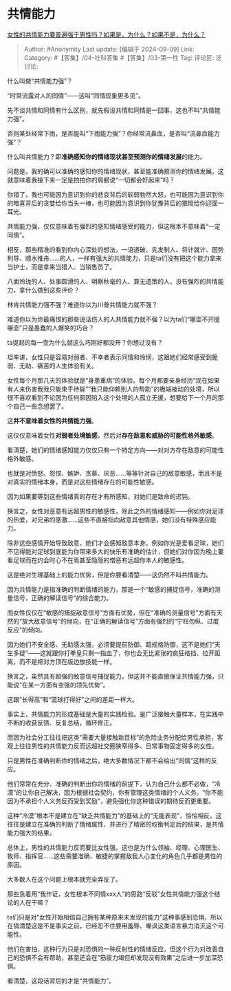 # 共情能力
[女性的共情能力要普遍强于男性吗？如果是，为什么？如果不是，为什么？](https://www.zhihu.com/question/386946544/answer/3619927813)

> Author: #Anonymity
> Last update: [编辑于 2024-09-09]
> Link:
> Category: #【答集】/04-社科答集 #【答集】/03-第一性 
> Tag: 
> 评论区:
> 泛讨论:

什么叫做“共情能力强”？

“时常流露对人的同情”——这叫“同情现象更多见”。

先不谈共情和同情有什么区别，就先假设共情和同情是一回事，这也不叫“共情能力强”。

否则某处经常下雨，是否能叫“下雨能力强”？你经常流鼻血，是否叫“流鼻血能力强”？

什么叫共情能力？即**准确感知你的情绪现状甚至预测你的情绪发展**的能力。

问题是，我的确可以准确的感知你的情绪现状，甚至能准确预测你的情绪发展，这就意味着我接下来一定是拍拍你的肩膀说“一切都会好起来”吗？

你错了，我也可能因为意识到你的悲哀背后的软弱勃然大怒，也可能因为意识到你的暗喜背后的贪婪给你当头一棒，也可能因为意识到你犹豫背后的猥琐给你迎面一耳光。

共情能力强，仅仅意味着有强烈的感知情绪感受的能力，但这根本不意味着“一定同情”。

相反，那些精准的看到你内心深处的想法，一语道破、先发制人、将计就计、因势利导、顺水推舟……的人，一样有强大的共情能力，只是ta们没有把这个能力拿来当护士，而是拿来当猎人、当销售员了。

八面玲珑的人、处事圆滑的人、明察秋毫的人、算无遗策的人，没有强烈的共情能力，拿什么做到这些评价？

林肯共情能力强不强？难道你以为川普共情能力就不强？

难道你以为你最痛恨的那些说话伤人的人共情能力就不强？以为ta们“哪壶不开提哪壶”只是愚蠢的人爆笑的巧合？

ta提起的每一壶为什么就这么巧刚好都没开？你想过没有？

坦率讲，女性只是容易对弱者、不幸者表示同情和怜悯，这跟她们经常感受到脆弱、无助、痛苦的人生体验有关。

女性每个月那几天的体验就是“身患重病“的体验。每个月都要亲身经历“现在如果有人来伤害我我只能束手待毙”“我只能仰赖别人的帮助”的极端被动的处境，所以很不喜欢看到不论因为任何原因陷入这个处境的人孤立无援，想要给下一个月的那个自己一些念想罢了。

这**并不意味着女性的共情能力强**。

这仅仅意味着女性**对弱者处境敏感**，然后对**存在敌意和威胁的可能性格外敏感**。

看清楚，她们的情绪感知能力仅仅只有一个特定方向——对对方存在敌意的可能性格外敏感。

也就是对愤怒、怨恨、嫉妒、贪慕、厌恶……等等针对自己的敌意敏感，而且不是对真实的情绪本身，而是对这些情绪存在的可能性敏感。

因为如果要等到这些情绪真的存在才有所感知，对她们是致命的迟钝。

换言之，女性对恶意有远超男性的敏感性，除此之外的情绪感知——例如你对足球的热爱，对兄弟的感激……这些不直接指向敌意其他情感，她们没有特殊感应能力。

除非这些感情开始导致敌意，她们才会感知敌意本身。例如你光是爱看足球，她们不见得能对足球到底能为你带来多大的快乐有准确的估计，但她们对你因为晚上要看足球而在约会时心不在焉甚至隐隐的憎恶有远超你本人的敏感性。

这是绝对生理基础上的能力优势，但是你要看清楚——这仍然不叫共情能力。

因为共情能力是指准确的判断情绪的能力，那是一个“敏感的捕捉信号，准确的测量信号，正确的解读信号”的综合能力。

而女性仅仅在“敏感的捕捉敌意信号”方面有优势，但在“准确的测量信号”方面有天然的“放大敌意信号”的倾向，在“正确的解读信号”方面有强烈的“宁枉勿纵、过度反应”的倾向。

因为她们不安全感、无助感太强，必须要提前防御、超规格防御，这不是她们“天生多疑”——这就跟你打拳皇只剩一指血了，你也会无比紧张的疯狂格挡、拉开距离，而不是把对方顶在版边放技能一样。

换言之，虽然具有超强的敌意信号捕捉能力，但这并不能直接保证共情能力强，只能说“在某一方面有变强的领先优势”。

这跟“长得高”和“篮球打得好”之间的差距一样大。

事实上，共情能力的形成基础是大量的实践检验。是广泛接触大量样本，在实践中不断的收获反馈、反复总结，循环修正。

而因为社会分工往往把这类“需要大量接触新目标”的危险业务分配给男性承担，客观上往往男性的共情能力反而远超社交圈狭窄得多、日常事物固定得多的女性。

只是男性在准确判断你的情绪之后，绝大多数情况下都不会给出“同情”这样的反应。

他们常常在充分、准确的判断出你的情绪的前提下，认为自己什么都不必做，“冷漠”的让你自己解决，因为根据社会契约，你有管理这类情绪的个人义务。“你不能因为不承担个人义务反而受到奖励”，避免强化你这种错误的期待反而更重要。

这种“冷漠”根本不是建立在“缺乏共情能力”的基础上的“无能表现”，恰恰相反，这往往是建立在准确的判断了情绪属性、并进行了精密的权衡判定后的结果，是共情能力强大的结果。

总体上，男性的共情能力反而要比女性强。这也是为什么领袖、经理、心理医生、牧师、指挥官……这些需要准确、敏捷的掌握敌我人心变化的角色几乎都是男性的原因。

大多数人在这个问题上根本就完全弄反了。

那些急着用“我作证，女性根本不同情xxx人”的思路“反驳”女性共情能力强这个结论的人在干嘛？

ta们只是对“女性开始相信自己拥有某种原来未发现的能力”这种事感到恐惧，所以在搞清楚这是不是事实之前，已经忍不住要用羞辱、嘲讽这类语言暴力消灭这个可能性。

他们在害怕，这种行为只是对恐惧的一种反射性的情绪反应。但这个行为对改善自己的恐惧不会有帮助，甚至还会在“筋疲力竭但却发现没有效果”之后进一步加深恐惧。

看清楚，这段话背后的才是“共情能力”。